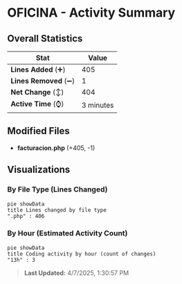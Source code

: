 # OFICINA - Activity Summary 

## Overall Statistics

| Stat                   | Value                                                             |
| ---------------------- | ----------------------------------------------------------------- |
| **Lines Added** (➕)   | 405                                          |
| **Lines Removed** (➖) | 1                                        |
| **Net Change** (↕)    | 404                |
| **Active Time** (⌚)   | 3 minutes |


## Modified Files
- **facturacion.php** (+405, -1)

## Visualizations

### By File Type (Lines Changed)

```mermaid
pie showData
title Lines changed by file type
".php" : 406
```

### By Hour (Estimated Activity Count)

```mermaid
pie showData
title Coding activity by hour (count of changes)
"13h" : 3
```


> **Last Updated:** 4/7/2025, 1:30:57 PM